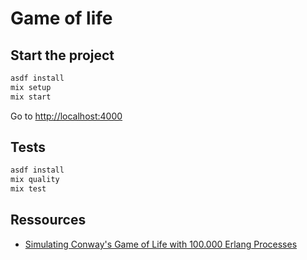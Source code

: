 # Game of life

## Start the project

```bash
asdf install
mix setup
mix start
```

Go to [http://localhost:4000](http://localhost:4000)

## Tests

```bash
asdf install
mix quality
mix test
```

## Ressources

- [Simulating Conway's Game of Life with 100.000 Erlang Processes](https://www.peterullrich.com/simulating-game-of-life-with-100000-erlang-processes)